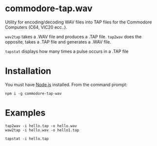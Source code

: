 # commodore-tap.wav

Utility for encoding/decoding WAV files into TAP files for the Commodore Computers (C64, VIC20 ecc..).

`wav2tap` takes a .WAV file and produces a .TAP file.
`tap2wav` does the opposite, takes a .TAP file and generates a .WAV file.

`tapstat` displays how many times a pulse occurs in a .TAP file

# Installation

You must have [Node.js](https://nodejs.org) installed. From the command prompt:

```
npm i -g commodore-tap-wav
```

# Examples

```
tap2wav -i hello.tap -o hello.wav
waw2tap -i hello.wav -o hello1.tap

tapstat -i hello.tap
```


